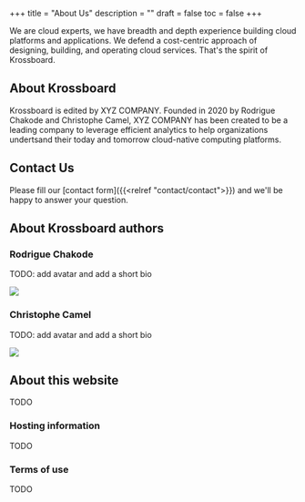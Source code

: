 +++
title = "About Us"
description = ""
draft = false
toc = false 
+++

We are cloud experts, we have breadth and depth experience building cloud platforms and applications.
We defend a cost-centric approach of designing, building, and operating cloud services. That's the spirit of Krossboard. 

## About Krossboard
Krossboard is edited by XYZ COMPANY. Founded in 2020 by Rodrigue Chakode and Christophe Camel, XYZ COMPANY has been created to be a leading company to leverage efficient analytics to help organizations undertsand their today and tomorrow cloud-native computing platforms.

## Contact Us
Please fill our [contact form]({{<relref "contact/contact">}}) and we'll be happy to answer your question. 

## About Krossboard authors
### Rodrigue Chakode

TODO: add avatar and add a short bio

![](/images/company/avatar-ccamel.png)

### Christophe Camel
TODO: add avatar and add a short bio

![](/images/company/avatar-ccamel.png)


## About this website
TODO

### Hosting information
TODO

### Terms of use
TODO